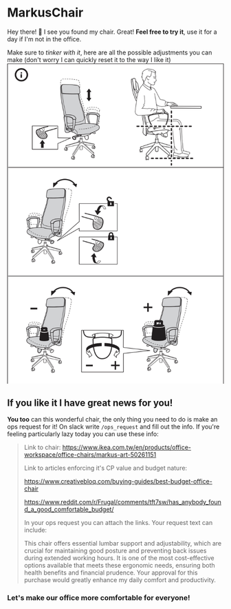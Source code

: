 # MarkusChair
Hey there! 👋
I see you found my chair. Great! **Feel free to try it**, use it for a day if I'm not in the office.

Make sure to *tinker with it*, here are all the possible adjustments you can make (don't worry I can quickly reset it to the way I like it)
![Adjustments](Adjustments.png)

## If you like it I have great news for you!
**You too** can this wonderful chair, the only thing you need to do is make an ops request for it!
On slack write `/ops_request` and fill out the info. If you're feeling particularly lazy today you can use these info:

>Link to chair: https://www.ikea.com.tw/en/products/office-workspace/office-chairs/markus-art-50261151
>
>Link to articles enforcing it's CP value and budget nature:
>
>https://www.creativebloq.com/buying-guides/best-budget-office-chair
>
>https://www.reddit.com/r/Frugal/comments/tft7sw/has_anybody_found_a_good_comfortable_budget/
>
>In your ops request you can attach the links. Your request text can include:
>
>This chair offers essential lumbar support and adjustability, which are crucial for maintaining good posture and preventing back issues during extended working hours. It is one of the most cost-effective options available that meets these ergonomic needs, ensuring both health benefits and financial prudence. Your approval for this purchase would greatly enhance my daily comfort and productivity.

### Let's make our office more comfortable for everyone!
